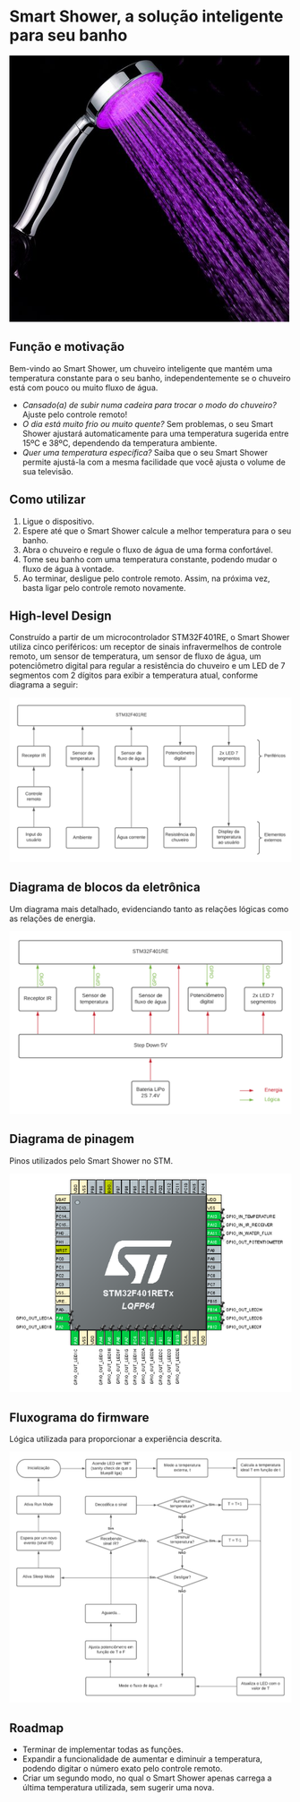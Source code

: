 # Smart Shower, a solução inteligente para seu banho

![Shower](https://github.com/Microcontroladores-2020/FilipeAbelha-SmartShower/blob/master/img/Shower.jpg?raw=true)

## Função e motivação

Bem-vindo ao Smart Shower, um chuveiro inteligente que mantém uma temperatura constante para o seu banho, independentemente se o chuveiro está com pouco ou muito fluxo de água.
* *Cansado(a) de subir numa cadeira para trocar o modo do chuveiro?* Ajuste pelo controle remoto!
* *O dia está muito frio ou muito quente?* Sem problemas, o seu Smart Shower ajustará automaticamente para uma temperatura sugerida entre 15ºC e 38ºC, dependendo da temperatura ambiente.
* *Quer uma temperatura específica?* Saiba que o seu Smart Shower permite ajustá-la com a mesma facilidade que você ajusta o volume de sua televisão.

## Como utilizar

1. Ligue o dispositivo.
2. Espere até que o Smart Shower calcule a melhor temperatura para o seu banho.
3. Abra o chuveiro e regule o fluxo de água de uma forma confortável.
4. Tome seu banho com uma temperatura constante, podendo mudar o fluxo de água à vontade.
5. Ao terminar, desligue pelo controle remoto. Assim, na próxima vez, basta ligar pelo controle remoto novamente.

## High-level Design

Construído a partir de um microcontrolador STM32F401RE, o Smart Shower utiliza cinco periféricos: um receptor de sinais infravermelhos de controle remoto, um sensor de temperatura, um sensor de fluxo de água, um potenciômetro digital para regular a resistência do chuveiro e um LED de 7 segmentos com 2 dígitos para exibir a temperatura atual, conforme diagrama a seguir:

![High-level Design](https://github.com/Microcontroladores-2020/FilipeAbelha-SmartShower/blob/master/img/HighLevelDesign.png?raw=true)

## Diagrama de blocos da eletrônica

Um diagrama mais detalhado, evidenciando tanto as relações lógicas como as relações de energia.

![Diagrama](https://github.com/Microcontroladores-2020/FilipeAbelha-SmartShower/blob/master/img/Diagrama.png?raw=true)

## Diagrama de pinagem

Pinos utilizados pelo Smart Shower no STM.

![Pinout](https://github.com/Microcontroladores-2020/FilipeAbelha-SmartShower/blob/master/img/Pinout.png?raw=true)

## Fluxograma do firmware

Lógica utilizada para proporcionar a experiência descrita.

![Fluxograma](https://github.com/Microcontroladores-2020/FilipeAbelha-SmartShower/blob/master/img/Fluxograma.png?raw=true)

## Roadmap

* Terminar de implementar todas as funções.
* Expandir a funcionalidade de aumentar e diminuir a temperatura, podendo digitar o número exato pelo controle remoto.
* Criar um segundo modo, no qual o Smart Shower apenas carrega a última temperatura utilizada, sem sugerir uma nova.
